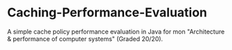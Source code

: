 # Caching-Performance-Evaluation

A simple cache policy performance evaluation in Java for mon "Architecture & performance of computer systems" (Graded 20/20).
